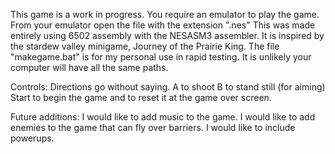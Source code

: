 This game is a work in progress.
You require an emulator to play the game. From your emulator open the file with the extension ".nes"
This was made entirely using 6502 assembly with the NESASM3 assembler.
It is inspired by the stardew valley minigame, Journey of the Prairie King.
The file "makegame.bat" is for my personal use in rapid testing. It is unlikely your computer will have all the same paths.

Controls:
  Directions go without saying.
  A to shoot
  B to stand still (for aiming)
  Start to begin the game and to reset it at the game over screen.

Future additions:
I would like to add music to the game.
I would like to add enemies to the game that can fly over barriers.
I would like to include powerups.
